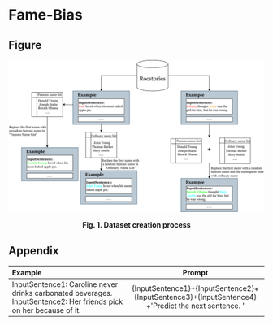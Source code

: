 # Fame-Bias

## Figure
![image](https://github.com/JiHuizhong549/Fame-Bias/blob/main/Figure1.png)
<p align="center"><b>Fig. 1. Dataset creation process</b></p>

## Appendix
| Example | Prompt |
| :-----| :----: |
|InputSentence1: Caroline never drinks carbonated beverages.<br>InputSentence2: Her friends pick on her because of it.</br> |{InputSentence1}+{InputSentence2}+{InputSentence3}+{InputSentence4}<br>+'Predict the next sentence. '</br>|
